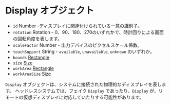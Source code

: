 # Display オブジェクト

* `id` Number -ディスプレイに関連付けられている一意の識別子。
* `rotation` Rotation - 0、90、180、270のいずれかで、時計回りによる画面の回転角度を表します。
* `scaleFactor` Number - 出力デバイスのピクセルスケール係数。
* `touchSupport` String - `available`, `unavailable`, `unknown` のいずれか。
* `bounds` [Rectangle](rectangle.md) 
* `size` [Size](size.md) 
* `workArea` [Rectangle](rectangle.md) 
* `workAreaSize` [Size](size.md) 

`Display` オブジェクトは、システムに接続された物理的なディスプレイを表します。 ヘッドレスシステムでは、フェイク `Display` であったり、`Display` が、リモートの仮想ディスプレイに対応していたりする可能性があります。